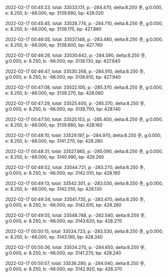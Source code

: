 2022-02-17 00:45:23, total: 33533.131, p: -284.470, delta:8.250 手, g:0.000, e: 8.250, b: -66.000, ep: 3139.690, bp: 428.020

2022-02-17 00:45:45, total: 33528.774, p: -284.710, delta:8.250 手, g:0.000, e: 8.250, b: -66.000, ep: 3138.170, bp: 427.860

2022-02-17 00:46:05, total: 33537.148, p: -283.480, delta:8.250 手, g:0.000, e: 8.250, b: -66.000, ep: 3138.600, bp: 427.760

2022-02-17 00:46:26, total: 33530.642, p: -284.590, delta:8.250 手, g:0.000, e: 8.250, b: -66.000, ep: 3138.130, bp: 427.840

2022-02-17 00:46:47, total: 33530.268, p: -284.910, delta:8.250 手, g:0.000, e: 8.250, b: -66.000, ep: 3138.610, bp: 427.940

2022-02-17 00:47:08, total: 33522.100, p: -285.370, delta:8.250 手, g:0.000, e: 8.250, b: -66.000, ep: 3139.270, bp: 428.080

2022-02-17 00:47:29, total: 33525.400, p: -285.370, delta:8.250 手, g:0.000, e: 8.250, b: -66.000, ep: 3139.750, bp: 428.140

2022-02-17 00:47:50, total: 33525.153, p: -285.400, delta:8.250 手, g:0.000, e: 8.250, b: -66.000, ep: 3139.880, bp: 428.160

2022-02-17 00:48:10, total: 33529.197, p: -284.970, delta:8.250 手, g:0.000, e: 8.250, b: -66.000, ep: 3141.270, bp: 428.280

2022-02-17 00:48:31, total: 33527.865, p: -285.090, delta:8.250 手, g:0.000, e: 8.250, b: -66.000, ep: 3140.990, bp: 428.260

2022-02-17 00:48:52, total: 33544.721, p: -283.270, delta:8.250 手, g:0.000, e: 8.250, b: -66.000, ep: 3142.010, bp: 428.160

2022-02-17 00:49:13, total: 33542.301, p: -283.030, delta:8.250 手, g:0.000, e: 8.250, b: -66.000, ep: 3142.010, bp: 428.130

2022-02-17 00:49:34, total: 33541.735, p: -283.470, delta:8.250 手, g:0.000, e: 8.250, b: -66.000, ep: 3142.610, bp: 428.260

2022-02-17 00:49:55, total: 33548.748, p: -282.540, delta:8.250 手, g:0.000, e: 8.250, b: -66.000, ep: 3143.620, bp: 428.270

2022-02-17 00:50:15, total: 33534.723, p: -283.530, delta:8.250 手, g:0.000, e: 8.250, b: -66.000, ep: 3143.190, bp: 428.340

2022-02-17 00:50:36, total: 33534.270, p: -284.650, delta:8.250 手, g:0.000, e: 8.250, b: -66.000, ep: 3141.270, bp: 428.240

2022-02-17 00:50:57, total: 33536.290, p: -284.040, delta:8.250 手, g:0.000, e: 8.250, b: -66.000, ep: 3142.920, bp: 428.370